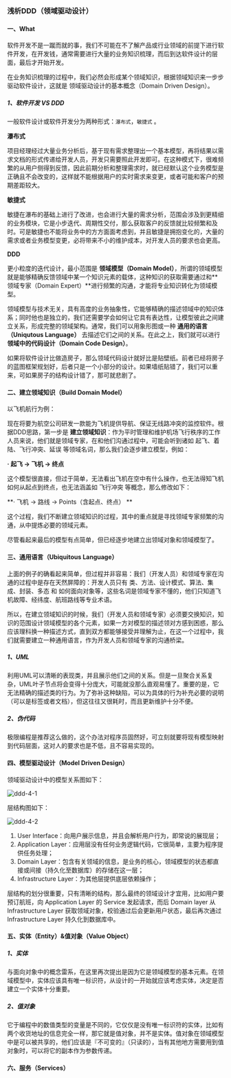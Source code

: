### 浅析DDD（领域驱动设计）

#### 一、What

软件开发不是一蹴而就的事，我们不可能在不了解产品或行业领域的前提下进行软件开发，在开发钱，通常需要进行大量的业务知识梳理，而后到达软件设计的层面，最后才开始开发。

在业务知识梳理的过程中，我们必然会形成某个领域知识，根据领域知识来一步步驱动软件设计，这就是 领域驱动设计的基本概念（Domain Driven Design）。

##### 1、软件开发 VS DDD

一般软件设计或软件开发分为两种形式：``瀑布式``，``敏捷式`` 。

**瀑布式**

项目经理经过大量业务分析后，基于现有需求整理出一个基本模型，再将结果以需求文档的形式传递给开发人员，开发只需要照此开发即可。在这种模式下，很难频繁的从用户侧得到反馈，因此前期分析和整理需求时，就已经默认这个业务模型是正确且不会改变的，这样就不能根据用户的实时需求来变更，或者可能和客户的预期差距较大。

**敏捷式**

敏捷在瀑布的基础上进行了改进，也会进行大量的需求分析，范围会涉及到更精细的业务模块，它是小步迭代、周期性交付，那么获取客户的反馈就比较频繁和及时。可是敏捷也不能将业务中的方方面面考虑到，并且敏捷是拥抱变化的，大量的需求或者业务模型变更，必将带来不小的维护成本，对开发人员的要求也会更高。

**DDD**

更小粒度的迭代设计，最小范围是 **领域模型（Domain Model）**，所谓的领域模型就是能够精确反馈领域中某一个知识元素的载体，这种知识的获取需要通过和**领域专家（Domain Expert）**进行频繁的沟通，才能将专业知识转化为领域模型。

领域模型与技术无关，具有高度的业务抽象性，它能够精确的描述领域中的知识体系；同时他也是独立的，我们还需要学会如何让它具有表达性，让模型彼此之间建立关系，形成完整的领域架构。通常，我们可以用象形图或一种 **通用的语言（Uniqutous Language）** 去描述它们之间的关系。在此之上，我们就可以进行 **领域中的代码设计（Domain Code Design）**。

如果将软件设计比做造房子，那么领域代码设计就好比是贴壁纸。前者已经将房子的蓝图框架规划好，后者只是一个小部分的设计。如果墙纸贴错了，我们可以重来，可如果房子的结构设计错了，那可就悲剧了。

#### 二、建立领域知识（Build Domain Model）

以飞机航行为例：

现在将要为航空公司研发一款能为飞机提供导航、保证无线路冲突的监控软件。根据DDD思路，第一步是 **建立领域知识**：作为平时管理和维护机场飞行秩序的工作人员来说，他们就是领域专家，在和他们沟通过程中，可能会听到诸如 起飞、着陆、飞行冲突、延误 等领域名词，那么我们会逐步建立模型，例如：

**· 起飞 -> 飞机 -> 终点**

这个模型很直接，但过于简单，无法看出飞机在空中有什么操作，也无法得知飞机如何从起点到终点，也无法涵盖如 飞行冲突 等概念，那么修改如下：

**· 飞机 -> 路线 -> Points（含起点、终点） **

这个过程，我们不断建立领域知识的过程，其中的重点就是寻找领域专家频繁的沟通，从中提炼必要的领域元素。

尽管看起来最后的模型有点简单，但已经逐步地建立出领域对象和领域模型了。

#### 三、通用语言（Ubiquitous Language）

上面的例子的确看起来简单，但过程并非容易：我们（开发人员）和领域专家在沟通的过程中是存在天然屏障的：开发人员只有 类、方法、设计模式、算法、集成、封装、多态 和 如何面向对象等，这些名词是领域专家不懂的，他们只知道飞机故障、经纬度、航班路线等专业术语。

所以，在建立领域知识的时候，我们（开发人员和领域专家）必须要交换知识，知识的范围设计领域模型的各个元素，如果一方对模型的描述领对方感到困惑，那么应该理科换一种描述方式，直到双方都能够接受并理解为止，在这一个过程中，我们就需要建立一种通用语言，作为开发人员和领域专家的沟通桥梁。

##### 1、UML

利用UML可以清晰的表现类，并且展示他们之间的关系。但是一旦聚合关系复杂，UML叶子节点将会变得十分庞大，可能就没那么直观易懂了。重要的是，它无法精确的描述类的行为。为了弥补这种缺陷，可以为具体的行为补充必要的说明（可以是标签或者文档），但这往往又很耗时，而且更新维护十分不便。

##### 2、伪代码

极限编程是推荐这么做的，这个办法对程序员固然好，可立刻就要将现有模型映射到代码层面，这对人的要求也是不低，且不容易实现的。

#### 四、模型驱动设计（Model Driven Design）

领域驱动设计中的模型关系图如下：

![ddd-4-1](/Users/lxmajs/Documents/Private/能力树/架构设计/领域驱动设计（DDD）/ddd-4-1.png)

层结构图如下：

![ddd-4-2](/Users/lxmajs/Documents/Private/能力树/架构设计/领域驱动设计（DDD）/ddd-4-2.png)

1. User Interface：向用户展示信息，并且会解析用户行为，即常说的展现层；
2. Application Layer：应用层没有任何业务逻辑代码，它很简单，主要为程序提供任务处理；
3. Domain Layer：包含有关领域的信息，是业务的核心，领域模型的状态都直接或间接（持久化至数据库）的存储在这一层；
4. Infrastructure Layer：为其他层提供底层依赖操作；

层结构的划分很重要，只有清晰的结构，那么最终的领域设计才宜用，比如用户要预订航班，向 Application Layer 的 Service 发起请求，而后 Domain layer 从 Infrastructure Layer 获取领域对象，校验通过后会更新用户状态，最后再次通过 Infrastructure Layer 持久化到数据库中。

#### 五、实体（Entity）&值对象（Value Object）

##### 1、实体

与面向对象中的概念雷系，在这里再次提出是因为它是领域模型的基本元素。在领域模型中，实体应该具有唯一标识符，从设计的一开始就应该考虑实体，决定是否建立一个实体十分重要。

##### 2、值对象

它于编程中的数值类型的变量是不同的，它仅仅是没有唯一标识符的实体，比如有两个收货地址的信息完全一样，那它就是值对象，并不是实体。值对象在领域模型中是可以被共享的，他们应该是『不可变的』（只读的），当有其他地方需要用到值对象时，可以将它的副本作为参数传递。

#### 六、服务（Services）



